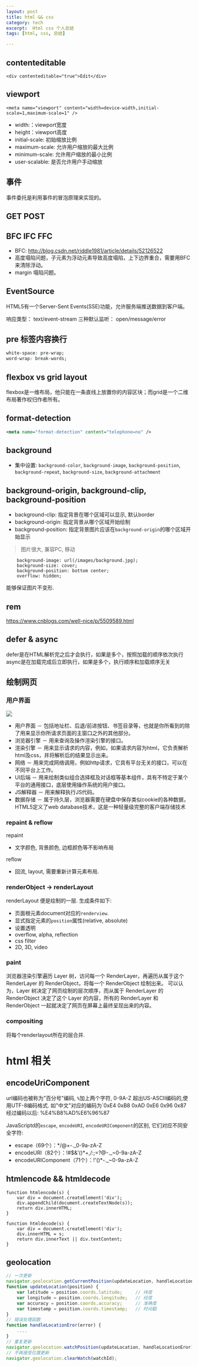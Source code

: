 ```yaml
---
layout: post
title: html && css
category: tech
excerpt:  Html css 个人总结
tags: [html, css, 总结]

---
```


## contenteditable
```htmlbars
<div contenteditable="true">Edit</div>
```
## viewport
```htmlbars
<meta name="viewport" content="width=device-width,initial-scale=1,maximum-scale=1" />
```
- width:：viewport宽度
- height：viewport高度
- initial-scale: 初始缩放比例
- maximum-scale: 允许用户缩放的最大比例
- minimum-scale: 允许用户缩放的最小比例
- user-scalable: 是否允许用户手动缩放

## 事件
事件委托是利用事件的冒泡原理来实现的。

## GET POST

## BFC IFC FFC
- BFC: http://blog.csdn.net/riddle1981/article/details/52126522
- 高度塌陷问题，子元素为浮动元素导致高度塌陷，上下边界重合，需要用BFC来清除浮动。
- margin 塌陷问题。

## EventSource
HTML5有一个Server-Sent Events(SSE)功能，允许服务端推送数据到客户端。

响应类型： text/event-stream
三种默认监听： open/message/error

## pre 标签内容换行
```css
white-space: pre-wrap;
word-wrap: break-words;
```

## flexbox vs grid layout
flexbox是一维布局，他只能在一条直线上放置你的内容区块；而grid是一个二维布局著作权归作者所有。

## format-detection
```xml
<meta name="format-detection" content="telephone=no" />
```

## background
- 集中设置: `background-color`, `background-image`, `background-position`, `background-repeat`,
`background-size`, `background-attachment`

## background-origin, background-clip, background-position
- background-clip: 指定背景在哪个区域可以显示, 默认border
- background-origin: 指定背景从哪个区域开始绘制
- background-position: 指定背景图片应该在`background-origin`的哪个区域开始显示

> 图片很大, 兼容PC, 移动
```
    background-image: url(/images/background.jpg);
    background-size: cover;
    background-position: bottom center;
    overflow: hidden;
```
能够保证图片不变形.

## rem
https://www.cnblogs.com/well-nice/p/5509589.html

## defer & async
defer是在HTML解析完之后才会执行，如果是多个，按照加载的顺序依次执行
async是在加载完成后立即执行，如果是多个，执行顺序和加载顺序无关

## 绘制网页

### 用户界面
<img src="/images/tech/browser.jpg" class="big-image"/>

* 用户界面 － 包括地址栏、后退/前进按钮、书签目录等，也就是你所看到的除了用来显示你所请求页面的主窗口之外的其他部分。
* 浏览器引擎 － 用来查询及操作渲染引擎的接口。
* 渲染引擎 － 用来显示请求的内容，例如，如果请求内容为html，它负责解析html及css，并将解析后的结果显示出来。
* 网络 － 用来完成网络调用，例如http请求，它具有平台无关的接口，可以在不同平台上工作。
* UI后端 － 用来绘制类似组合选择框及对话框等基本组件，具有不特定于某个平台的通用接口，底层使用操作系统的用户接口。
* JS解释器 － 用来解释执行JS代码。
* 数据存储 － 属于持久层，浏览器需要在硬盘中保存类似cookie的各种数据，HTML5定义了web database技术，这是一种轻量级完整的客户端存储技术

### repaint & reflow
repaint

- 文字颜色, 背景颜色, 边框颜色等不影响布局

reflow

- 回流, layout, 需要重新计算元素布局.

### renderObject -> renderLayout
renderLayout 便是绘制的一层. 生成条件如下:
- 页面根元素document对应的`renderview`.
- 显式指定元素的`position`属性(relative, absolute)
- 设置透明
- overflow, alpha, reflection
- css filter
- 2D, 3D, video

### paint
浏览器渲染引擎遍历 Layer 树，访问每一个 RenderLayer，再遍历从属于这个 RenderLayer 的 RenderObject，将每一个 RenderObject 绘制出来。
可以认为，Layer 树决定了网页绘制的层次顺序，而从属于 RenderLayer 的 RenderObject 决定了这个 Layer 的内容，所有的 RenderLayer 和 RenderObject 一起就决定了网页在屏幕上最终呈现出来的内容。

### compositing
将每个renderlayout所在的层合并.

# html 相关
## encodeUriComponent
url编码也被称为"百分号"编码, `%`加上两个字符, 0-9A-Z
超出US-ASCII编码的,使用UTF-8编码格式. 如"中文"对应的编码为`0xE4 0xB8 0xAD 0xE6 0x96 0x87
经过编码以后: %E4%B8%AD%E6%96%87

JavaScriptd的`escape`, `encodeURI`, `encodeURIComponent`的区别,
它们对应不同安全字符:

- escape（69个）：*/@+-._0-9a-zA-Z
- encodeURI（82个）：!#$&'()*+,/:;=?@-._~0-9a-zA-Z
- encodeURIComponent（71个）：!'()*-._~0-9a-zA-Z

## htmlencode && htmldecode
```
function htmlencode(s) {
    var div = document.createElement('div');
    div.appendChild(document.createTextNode(s));
    return div.innerHTML;
}

function htmldecode(s) {
    var div = document.createElement('div');
    div.innerHTML = s;
    return div.innerText || div.textContent;
}
```

## geolocation
```javascript
// 一次更新
navigator.geolocation.getCurrentPosition(updateLocation, handleLocationEror);
function updateLocation(position) {
    var latitude = position.coords.latitude;     // 纬度
    var longitude = position.coords.longitude;   // 经度
    var accuracy = position.coords.accuracy;     // 准确度
    var timestamp = position.coords.timestamp;   // 时间戳
}
// 错误处理函数
function handleLocationEror(error) {
    ....
}
// 重复更新
navigator.geolocation.watchPosition(updateLocation, handleLocationEror);
// 不再接受位置更新
navigator.geolocation.clearWatch(watchId);
```















